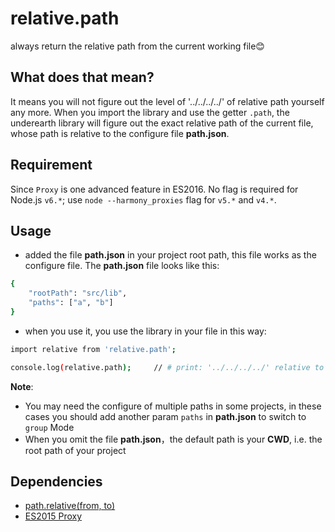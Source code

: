 # relative.path
always return the relative path from the current working file😊

## What does that mean?
It means you will not figure out the level of '../../../../' of relative path yourself any more. When you import the library and use the getter `.path`, the underearth library will figure out the exact relative path of the current file, whose path is relative to the configure file **path.json**.

## Requirement
Since `Proxy` is one advanced feature in ES2016. No flag is required for Node.js `v6.*`; use `node --harmony_proxies` flag for `v5.*` and `v4.*`.

## Usage
- added the file **path.json** in your project root path, this file works as the configure file. The **path.json** file looks like this:
```sh
{
	"rootPath": "src/lib",
	"paths": ["a", "b"]
}
```
- when you use it, you use the library in your file in this way:
```sh
import relative from 'relative.path';

console.log(relative.path); 	// # print: '../../../../' relative to the configure file
```
**Note**: 
- You may need the configure of multiple paths in some projects, in these cases you should add another param `paths` in **path.json** to switch to `group` Mode
- When you omit the file **path.json**，the default path is your **CWD**, i.e. the root path of your project 

## Dependencies
- [path.relative(from, to)](https://nodejs.org/api/path.html#path_path_relative_from_to)
- [ES2015 Proxy](https://hacks.mozilla.org/2015/07/es6-in-depth-proxies-and-reflect)

